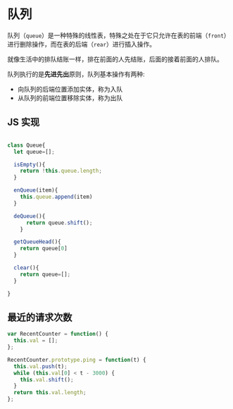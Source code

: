 # 队列

队列（`queue`）是一种特殊的线性表，特殊之处在于它只允许在表的前端（`front`）进行删除操作，而在表的后端（`rear`）进行插入操作。

就像生活中的排队结账一样，排在前面的人先结账，后面的接着前面的人排队。

队列执行的是**先进先出**原则，队列基本操作有两种:

- 向队列的后端位置添加实体，称为入队
- 从队列的前端位置移除实体，称为出队

## JS 实现

```js

class Queue{
  let queue=[];

  isEmpty(){
    return !this.queue.length;
  }

  enQueue(item){
    this.queue.append(item)
  }

  deQueue(){
      return queue.shift();
    }

  getQueueHead(){
    return queue[0]
  }

  clear(){
    return queue=[];
  }

}

```

## 最近的请求次数

```js
var RecentCounter = function() {
  this.val = [];
};

RecentCounter.prototype.ping = function(t) {
  this.val.push(t);
  while (this.val[0] < t - 3000) {
    this.val.shift();
  }
  return this.val.length;
};
```
